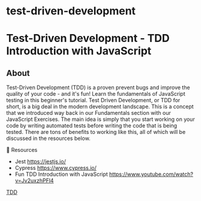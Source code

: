 # test-driven-development
# Test-Driven Development - TDD Introduction with JavaScript

## About 
Test-Driven Development (TDD) is a proven prevent bugs and improve the quality of your code - and it's fun! Learn the fundamentals of JavaScript testing in this beginner's tutorial. Test Driven Development, or TDD for short, is a big deal in the modern development landscape. This is a concept that we introduced way back in our Fundamentals section with our JavaScript Exercises. The main idea is simply that you start working on your code by writing automated tests before writing the code that is being tested. There are tons of benefits to working like this, all of which will be discussed in the resources below.

🔗 Resources
- Jest https://jestjs.io/
- Cypress https://www.cypress.io/
- Fun TDD Introduction with JavaScript https://www.youtube.com/watch?v=Jv2uxzhPFl4

[TDD](https://marsner.com/wp-content/uploads/test-driven-development-TDD.png)
